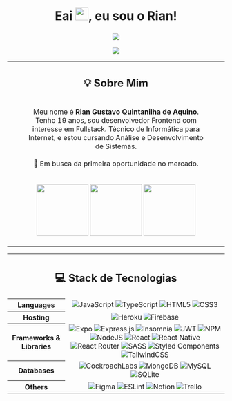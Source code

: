 <h1 align="center" >Eai <img src="https://media.giphy.com/media/hvRJCLFzcasrR4ia7z/giphy.gif" width="30px">, eu sou o Rian!</h1>

<h3 align="center">
  <img src="https://i.imgur.com/HC6NlFN.gif" />
  <p><p/>
  <a href="https://linkedin.com/in/Rian-Aquino"><img src="https://img.shields.io/badge/LinkedIn-%230077B5.svg?logo=linkedin&logoColor=white"/></a>
</h3>

<table align="center">
  <tr>
    
  <td colspan="5">
    <h2 align="center">💡 Sobre Mim</h2>
  </td>
  </tr>
      <tr>
        <td></td>
        <td></td>
        <td align="center">
          <p></p>
            Meu nome é <strong>Rian Gustavo Quintanilha de Aquino</strong>.  Tenho 19 anos, sou desenvolvedor Frontend com interesse em Fullstack. Técnico de Informática para Internet, e estou cursando Análise e Desenvolvimento de Sistemas. <br><br>🔎 Em busca da primeira oportunidade no mercado.
          <p></p>
        </td>
        <td></td>
        <td></td>
      </tr>
      
  <tr>
        <td colspan="5" align="center">
          <p></p>
            <img src="https://github-readme-stats.vercel.app/api/top-langs/?username=rian-aquino&theme=tokyonight&hide_border=false&include_all_commits=false&count_private=false&layout=compact" height="120"/>
            <img src="https://github-readme-streak-stats.herokuapp.com/?user=rian-aquino&theme=tokyonight&hide_border=false" height="120"/>
            <img src="https://github-readme-stats.vercel.app/api?username=rian-aquino&theme=tokyonight&hide_border=false&include_all_commits=false&count_private=false" height="120"/>
          <p></p>
          </td>
      </tr>
</table>

<table>
  <tr>
    <th colspan="2">
      <h2>💻 Stack de Tecnologias</h2>
    </th>
  </tr>
  <tr>
    <th>Languages</th>
    <td align="center">
      <img src="https://img.shields.io/badge/javascript-%23323330.svg?style=for-the-badge&amp;logo=javascript&amp;logoColor=%23F7DF1E" alt="JavaScript"> 
      <img src="https://img.shields.io/badge/typescript-%23007ACC.svg?style=for-the-badge&amp;logo=typescript&amp;logoColor=white" alt="TypeScript"> 
      <img src="https://img.shields.io/badge/html5-%23E34F26.svg?style=for-the-badge&amp;logo=html5&amp;logoColor=white" alt="HTML5"> 
      <img src="https://img.shields.io/badge/css3-%231572B6.svg?style=for-the-badge&amp;logo=css3&amp;logoColor=white" alt="CSS3">
    </td>
  </tr>
  <tr>
    <th>Hosting</th>
    <td align="center">
      <img src="https://img.shields.io/badge/heroku-%23430098.svg?style=for-the-badge&amp;logo=heroku&amp;logoColor=white" alt="Heroku"> 
      <img src="https://img.shields.io/badge/firebase-%23039BE5.svg?style=for-the-badge&amp;logo=firebase" alt="Firebase">
    </td>
  </tr>
  <tr>
    <th>Frameworks & Libraries</th>
    <td align="center">
      <img src="https://img.shields.io/badge/expo-1C1E24?style=for-the-badge&amp;logo=expo&amp;logoColor=#D04A37" alt="Expo"> 
      <img src="https://img.shields.io/badge/express.js-%23404d59.svg?style=for-the-badge&amp;logo=express&amp;logoColor=%2361DAFB" alt="Express.js"> 
      <img src="https://img.shields.io/badge/Insomnia-black?style=for-the-badge&amp;logo=insomnia&amp;logoColor=5849BE" alt="Insomnia"> 
      <img src="https://img.shields.io/badge/JWT-black?style=for-the-badge&amp;logo=JSON%20web%20tokens" alt="JWT"> 
      <img src="https://img.shields.io/badge/NPM-%23000000.svg?style=for-the-badge&amp;logo=npm&amp;logoColor=white" alt="NPM"> 
      <img src="https://img.shields.io/badge/node.js-6DA55F?style=for-the-badge&amp;logo=node.js&amp;logoColor=white" alt="NodeJS"> 
      <img src="https://img.shields.io/badge/react-%2320232a.svg?style=for-the-badge&amp;logo=react&amp;logoColor=%2361DAFB" alt="React"> 
      <img src="https://img.shields.io/badge/react_native-%2320232a.svg?style=for-the-badge&amp;logo=react&amp;logoColor=%2361DAFB" alt="React Native"> 
      <img src="https://img.shields.io/badge/React_Router-CA4245?style=for-the-badge&amp;logo=react-router&amp;logoColor=white" alt="React Router"> 
      <img src="https://img.shields.io/badge/SASS-hotpink.svg?style=for-the-badge&amp;logo=SASS&amp;logoColor=white" alt="SASS"> 
      <img src="https://img.shields.io/badge/styled--components-DB7093?style=for-the-badge&amp;logo=styled-components&amp;logoColor=white" alt="Styled Components" />
      <img src="https://img.shields.io/badge/tailwindcss-%2338B2AC.svg?style=for-the-badge&amp;logo=tailwind-css&amp;logoColor=white" alt="TailwindCSS">
    </td>
  </tr>
  <tr>
    <th>Databases</th>
    <td align="center">
      <img src="https://img.shields.io/badge/Cockroach%20Labs-6933FF?style=for-the-badge&amp;logo=Cockroach%20Labs&amp;logoColor=white" alt="CockroachLabs"> 
      <img src="https://img.shields.io/badge/MongoDB-%234ea94b.svg?style=for-the-badge&amp;logo=mongodb&amp;logoColor=white" alt="MongoDB"> 
      <img src="https://img.shields.io/badge/mysql-%2300f.svg?style=for-the-badge&amp;logo=mysql&amp;logoColor=white" alt="MySQL"> 
      <img src="https://img.shields.io/badge/sqlite-%2307405e.svg?style=for-the-badge&amp;logo=sqlite&amp;logoColor=white" alt="SQLite"> 
    </td>
  </tr>
  <tr>
    <th>Others</th>
    <td align="center">
      <img src="https://img.shields.io/badge/figma-%23F24E1E.svg?style=for-the-badge&amp;logo=figma&amp;logoColor=white" alt="Figma">
      <img src="https://img.shields.io/badge/ESLint-4B3263?style=for-the-badge&amp;logo=eslint&amp;logoColor=white" alt="ESLint"> 
      <img src="https://img.shields.io/badge/Notion-%23000000.svg?style=for-the-badge&amp;logo=notion&amp;logoColor=white" alt="Notion"> 
      <img src="https://img.shields.io/badge/Trello-%23026AA7.svg?style=for-the-badge&amp;logo=Trello&amp;logoColor=white" alt="Trello">
    </td>
  </tr>
</table>
